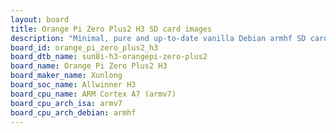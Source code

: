 ```yaml
---
layout: board
title: Orange Pi Zero Plus2 H3 SD card images
description: "Minimal, pure and up-to-date vanilla Debian armhf SD card images for Orange Pi Zero Plus2 H3 by Xunlong, SoC: Allwinner H3, CPU ISA: armv7"
board_id: orange_pi_zero_plus2_h3
board_dtb_name: sun8i-h3-orangepi-zero-plus2
board_name: Orange Pi Zero Plus2 H3
board_maker_name: Xunlong
board_soc_name: Allwinner H3
board_cpu_name: ARM Cortex A7 (armv7)
board_cpu_arch_isa: armv7
board_cpu_arch_debian: armhf
---
```

